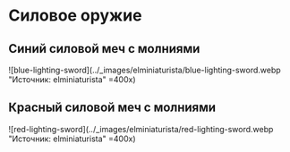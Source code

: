 # Силовое оружие

## Синий силовой меч с молниями

![blue-lighting-sword](../_images/elminiaturista/blue-lighting-sword.webp "Источник: elminiaturista" =400x)

## Красный силовой меч с молниями

![red-lighting-sword](../_images/elminiaturista/red-lighting-sword.webp "Источник: elminiaturista" =400x)

